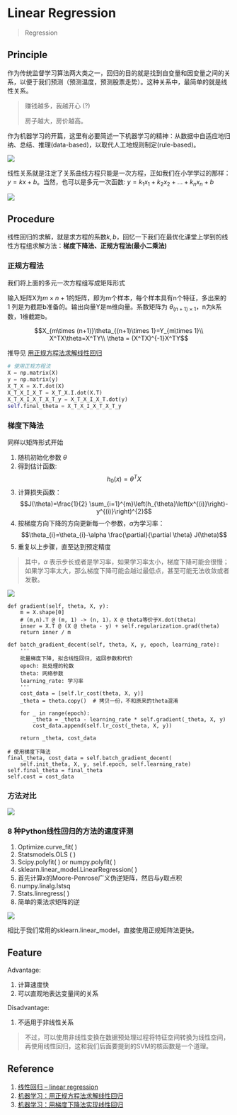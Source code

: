 # Linear Regression
> Regression

## Principle
作为传统监督学习算法两大类之一，回归的目的就是找到自变量和因变量之间的关系，以便于我们预测（预测温度，预测股票走势）。这种关系中，最简单的就是线性关系。
> 赚钱越多，我越开心 (?)
> 
> 房子越大，房价越高。

作为机器学习的开篇，这里有必要简述一下机器学习的精神：从数据中自适应地归纳、总结、推理(data-based)，以取代人工地规则制定(rule-based)。

![](https://easy-ai.oss-cn-shanghai.aliyuncs.com/2019-08-30-taolu.png)

线性关系就是注定了关系曲线方程只能是一次方程，正如我们在小学学过的那样：$y=kx+b$。当然，也可以是多元一次函数: $y=k_1x_1+k_2x_2+\dots+k_nx_n+b$

![](https://easy-ai.oss-cn-shanghai.aliyuncs.com/2019-08-30-xianxing.png)

## Procedure
线性回归的求解，就是求方程的系数$k,b$，回忆一下我们在最优化课堂上学到的线性方程组求解方法：**梯度下降法、正规方程法(最小二乘法)**

### 正规方程法
我们将上面的多元一次方程组写成矩阵形式

输入矩阵X为$m\times n+1$的矩阵，即为m个样本，每个样本具有n个特征，多出来的 $1$ 列是为截距b准备的。输出向量Y是m维向量。系数矩阵为 $\theta_{(n+1)\times 1}$，n为k系数，1维截距b。

$$X_{m\times (n+1)}\theta_{(n+1)\times 1}=Y_{m\times 1}\\
X^TX\theta=X^TY\\
\theta = (X^TX)^{-1}X^TY$$

推导见 [用正规方程法求解线性回归](https://zhuanlan.zhihu.com/p/34842727)

```python
# 使用正规方程法
X = np.matrix(X)
y = np.matrix(y)
X_T_X = X.T.dot(X)
X_T_X_I_X_T = X_T_X.I.dot(X.T)
X_T_X_I_X_T_X_T_y = X_T_X_I_X_T.dot(y)
self.final_theta = X_T_X_I_X_T_X_T_y
```

### 梯度下降法
同样以矩阵形式开始
1. 随机初始化参数 $\theta$ 
2. 得到估计函数:
    $$h_0(x)=\theta^TX$$
3. 计算损失函数：
   $$J(\theta)=\frac{1}{2} \sum_{i=1}^{m}\left(h_{\theta}\left(x^{(i)}\right)-y^{(i)}\right)^{2}$$
4. 按梯度方向下降的方向更新每一个参数，$\alpha$为学习率：
   $$\theta_{i}=\theta_{i}-\alpha \frac{\partial}{\partial \theta} J(\theta)$$
5. 重复以上步骤，直至达到预定精度
> 其中，$\alpha$ 表示步长或者是学习率，如果学习率太小，梯度下降可能会很慢；如果学习率太大，那么梯度下降可能会越过最低点，甚至可能无法收敛或者发散。

![](D:\Download\oW096qlMP4GlWxR9TRCXCbEdANt0MPz3cZQfg5AuA3ePP1560695482813.gif)

```
def gradient(self, theta, X, y):
    m = X.shape[0]
    # (m,n).T @ (m, 1) -> (n, 1)，X @ theta等价于X.dot(theta)
    inner = X.T @ (X @ theta - y) + self.regularization.grad(theta)
    return inner / m
    
def batch_gradient_decent(self, theta, X, y, epoch, learning_rate):
    '''
    批量梯度下降, 拟合线性回归, 返回参数和代价
    epoch: 批处理的轮数
    theta: 网络参数
    learning_rate: 学习率
    '''
    cost_data = [self.lr_cost(theta, X, y)]
    _theta = theta.copy()  # 拷贝一份，不和原来的theta混淆

    for _ in range(epoch):
        _theta = _theta - learning_rate * self.gradient(_theta, X, y)
        cost_data.append(self.lr_cost(_theta, X, y))

    return _theta, cost_data

# 使用梯度下降法
final_theta, cost_data = self.batch_gradient_decent(
    self.init_theta, X, y, self.epoch, self.learning_rate)
self.final_theta = final_theta
self.cost = cost_data
```

### 方法对比
![](https://pic2.zhimg.com/80/v2-c973cdee849a4d0a7b92e55c8b520425_1440w.jpg)

### 8 种Python线性回归的方法的速度评测
1. Optimize.curve_fit( )
2. Statsmodels.OLS ( )
3. Scipy.polyfit( ) or numpy.polyfit( )
4. sklearn.linear_model.LinearRegression( )
5. 首先计算x的Moore-Penrose广义伪逆矩阵，然后与y取点积
6. numpy.linalg.lstsq
7. Stats.linregress( )
8. 简单的乘法求矩阵的逆

![](https://easy-ai.oss-cn-shanghai.aliyuncs.com/2019-08-30-pingce.png)

相比于我们常用的sklearn.linear_model，直接使用正规矩阵法更快。

## Feature
Advantage:
1. 计算速度快
2. 可以直观地表达变量间的关系

Disadvantage:

1. 不适用于非线性关系

> 不过，可以使用非线性变换在数据预处理过程将特征空间转换为线性空间，再使用线性回归，这和我们后面要提到的SVM的核函数是一个道理。


## Reference 
1. [线性回归 – linear regression](https://easyai.tech/ai-definition/linear-regression/)
2. [机器学习：用正规方程法求解线性回归](https://zhuanlan.zhihu.com/p/34842727)
3. [机器学习：用梯度下降法实现线性回归](https://zhuanlan.zhihu.com/p/33992985)
